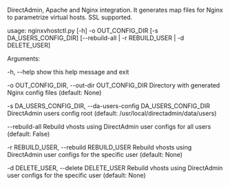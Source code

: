 DirectAdmin, Apache and Nginx integration. It generates map files
for Nginx to parametrize virtual hosts. SSL supported.

usage: nginxvhostctl.py [-h] -o OUT_CONFIG_DIR [-s DA_USERS_CONFIG_DIR]
[--rebuild-all | -r REBUILD_USER | -d DELETE_USER]

Arguments:

  -h, --help            show this help message and exit
  
  -o OUT_CONFIG_DIR, --out-dir OUT_CONFIG_DIR
                        Directory with generated Nginx config files (default:
                        None)
                        
  -s DA_USERS_CONFIG_DIR, --da-users-config DA_USERS_CONFIG_DIR
                        DirectAdmin users config root (default:
                        /usr/local/directadmin/data/users)
                        
  --rebuild-all         Rebuild vhosts using DirectAdmin user configs for all
                        users (default: False)
                        
  -r REBUILD_USER, --rebuild REBUILD_USER
                        Rebuild vhosts using DirectAdmin user configs for the
                        specific user (default: None)
                        
  -d DELETE_USER, --delete DELETE_USER
                        Rebuild vhosts using DirectAdmin user configs for the
                        specific user (default: None)
